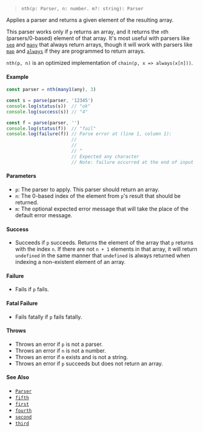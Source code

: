 <!--
 Copyright (c) 2020 Thomas J. Otterson
 
 This software is released under the MIT License.
 https://opensource.org/licenses/MIT
-->

> `nth(p: Parser, n: number. m?: string): Parser`

Applies a parser and returns a given element of the resulting array.

This parser works only if `p` returns an array, and it returns the `n`th (parsers/0-based) element of that array. It's most useful with parsers like [`seq`](seq.md) and [`many`](many.md) that always return arrays, though it will work with parsers like [`map`](map.md) and [`always`](always.md) if they are programmed to return arrays.

`nth(p, n)` is an optimized implementation of `chain(p, x => always(x[n]))`.

#### Example

```javascript
const parser = nth(many1(any), 3)

const s = parse(parser, '12345')
console.log(status(s))  // "ok"
console.log(success(s)) // "4"

const f = parse(parser, '')
console.log(status(f))  // "fail"
console.log(failure(f)) // Parse error at (line 1, column 1):
                        //
                        // 
                        // ^
                        // Expected any character
                        // Note: failure occurred at the end of input
```

#### Parameters

* `p`: The parser to apply. This parser should return an array.
* `n`: The 0-based index of the element from `p`'s result that should be returned.
* `m`: The optional expected error message that will take the place of the default error message.

#### Success

* Succeeds if `p` succeeds. Returns the element of the array that `p` returns with the index `n`. If there are not `n + 1` elements in that array, it will return `undefined` in the same manner that `undefined` is always returned when indexing a non-existent element of an array.

#### Failure

* Fails if `p` fails.

#### Fatal Failure

* Fails fatally if `p` fails fatally.

#### Throws

* Throws an error if `p` is not a parser.
* Throws an error if `n` is not a number.
* Throws an error if `m` exists and is not a string.
* Throws an error if `p` succeeds but does not return an array.

#### See Also

* [`Parser`](../types/parser.md)
* [`fifth`](fifth.md)
* [`first`](first.md)
* [`fourth`](fourth.md)
* [`second`](second.md)
* [`third`](third.md)